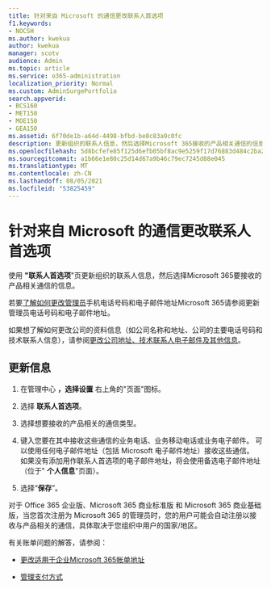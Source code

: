 ```yaml
---
title: 针对来自 Microsoft 的通信更改联系人首选项
f1.keywords:
- NOCSH
ms.author: kwekua
author: kwekua
manager: scotv
audience: Admin
ms.topic: article
ms.service: o365-administration
localization_priority: Normal
ms.custom: AdminSurgePortfolio
search.appverid:
- BCS160
- MET150
- MOE150
- GEA150
ms.assetid: 6f70de1b-a64d-4498-bfbd-be8c83a9c0fc
description: 更新组织的联系人信息，然后选择Microsoft 365接收的产品相关通信的信息。
ms.openlocfilehash: 5d8bcfefe85f125d6efb05bf8ac9e5259f17d76883d484c2ba2e7735d845367a
ms.sourcegitcommit: a1b66e1e80c25d14d67a9b46c79ec7245d88e045
ms.translationtype: MT
ms.contentlocale: zh-CN
ms.lasthandoff: 08/05/2021
ms.locfileid: "53825459"
---
```

# <a name="change-your-contact-preferences-for-communications-from-microsoft"></a>针对来自 Microsoft 的通信更改联系人首选项

使用 **"联系人首选项**"页更新组织的联系人信息，然后选择Microsoft 365要接收的产品相关通信的信息。
  
若要[了解如何更改管理员](update-phone-number-and-email-address.md)手机电话号码和电子邮件地址Microsoft 365请参阅更新管理员电话号码和电子邮件地址。
  
如果想了解如何更改公司的资料信息（如公司名称和地址、公司的主要电话号码和技术联系人信息），请参阅[更改公司地址、技术联系人电子邮件及其他信息](change-address-contact-and-more.md)。
  
## <a name="to-update-your-information"></a>更新信息
  
1. 在管理中心 **，选择设置** 右上角的"页面"图标。

2. 选择 **联系人首选项**。

3. 选择想要接收的产品相关的通信类型。

4. 键入您要在其中接收这些通信的业务电话、业务移动电话或业务电子邮件。
    可以使用任何电子邮件地址（包括 Microsoft 电子邮件地址）接收这些通信。 如果没有添加用作联系人首选项的电子邮件地址，将会使用备选电子邮件地址（位于" **个人信息**"页面）。

5. 选择“**保存**”。
  
对于 Office 365 企业版、Microsoft 365 商业标准版 和 Microsoft 365 商业基础版，当您首次注册为 Microsoft 365 的管理员时，您的用户可能会自动注册以接收与产品相关的通信，具体取决于您组织中用户的国家/地区。
  
有关账单问题的解答，请参阅：
  
- [更改适用于企业Microsoft 365帐单地址](../../commerce/billing-and-payments/change-your-billing-addresses.md)

- [管理支付方式](../../commerce/billing-and-payments/manage-payment-methods.md)
